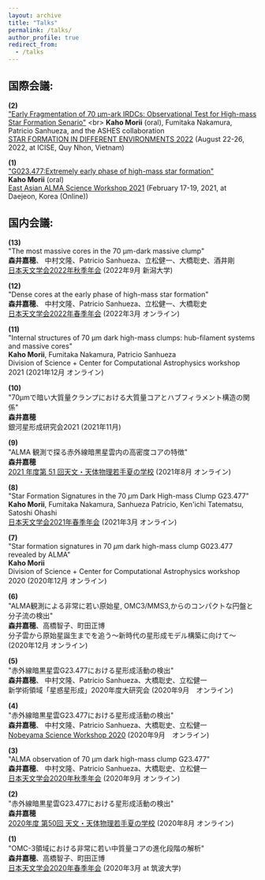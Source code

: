 ```yaml
---
layout: archive
title: "Talks"
permalink: /talks/
author_profile: true
redirect_from:
  - /talks
---
```

<!-- 
{% if site.talkmap_link == true %}

<p style="text-decoration:underline;"><a href="/talkmap.html">See a map of all the places I've given a talk!</a></p>

{% endif %}

{% for post in site.talks reversed %}
  {% include archive-single-talk.html %}
{% endfor %}
 -->
 
## 国際会議: 
**(2)** <br> ["Early Fragmentation of 70 µm-ark IRDCs: Observational Test for High-mass Star Formation Senario"](https://alma.kasi.re.kr/almakasi2021/abstract/KahoMorii.html](https://www.icisequynhon.com/conferences/2022/SFDE/overview.html)) <br> 
        **Kaho Morii** (oral), Fumitaka Nakamura, Patricio Sanhueza, and the ASHES collaboration <br>
        [STAR FORMATION IN DIFFERENT ENVIRONMENTS 2022](https://www.icisequynhon.com/conferences/2022/SFDE/overview.html) (August 22-26, 2022, at ICISE, Quy Nhon, Vietnam)

**(1)** <br> ["G023.477:Extremely early phase of high-mass star formation"](https://alma.kasi.re.kr/almakasi2021/abstract/KahoMorii.html) <br> 
        **Kaho Morii** (oral) <br>
        [East Asian ALMA Science Workshop 2021](https://alma.kasi.re.kr/almakasi2021/) (February 17-19, 2021, at Daejeon, Korea (Online))

## 国内会議:
**(13)** <br> "The most massive cores in the 70 µm-dark massive clump" <br> 
  **森井嘉穂**、 中村文隆、Patricio Sanhueza、立松健一、大橋聡史、酒井剛<br> 
  [日本天文学会2022年秋季年会](https://www.asj.or.jp/nenkai/archive/2022b/pdf/P148a.pdf) (2022年9月 新潟大学)

**(12)** <br> "Dense cores at the early phase of high-mass star formation" <br> 
  **森井嘉穂**、 中村文隆、Patricio Sanhueza、立松健一、大橋聡史<br> 
  [日本天文学会2022年春季年会](https://www.asj.or.jp/nenkai/archive/2022a/pdf/P117a.pdf) (2022年3月 オンライン)

**(11)** <br> "Internal structures of 70 µm dark high-mass clumps: hub-filament systems and massive cores" <br> 
  **Kaho Morii**, Fumitaka Nakamura, Patricio Sanhueza <br>
  Division of Science + Center for Computational Astrophysics workshop 2021 (2021年12月 オンライン)

**(10)** <br> "70μmで暗い大質量クランプにおける大質量コアとハブフィラメント構造の関係" <br> 
  **森井嘉穂** <br> 
  銀河星形成研究会2021 (2021年11月) 

**(9)** <br> "ALMA 観測で探る赤外線暗黒星雲内の高密度コアの特徴" <br> 
  **森井嘉穂** <br> 
  [2021 年度第 51 回天文・天体物理若手夏の学校](https://astro-wakate.sakura.ne.jp/ss2021/) (2021年8月 オンライン)

**(8)** <br> "Star Formation Signatures in the 70 $\mu$m Dark High-mass Clump G23.477" <br> 
  **Kaho Morii**, Fumitaka Nakamura, Sanhueza Patricio, Ken'ichi Tatematsu, Satoshi Ohashi <br> 
  [日本天文学会2021年春季年会](https://www.asj.or.jp/nenkai/archive/2021a/pdf/P115b.pdf) (2021年3月 オンライン)

**(7)** <br> "Star formation signatures in 70 $\mu$m dark high-mass clump G023.477 revealed by ALMA" <br> 
  **Kaho Morii** <br> 
  Division of Science + Center for Computational Astrophysics workshop 2020 (2020年12月 オンライン)

**(6)** <br> "ALMA観測による非常に若い原始星, OMC3/MMS3,からのコンパクトな円盤と分子流の検出" <br> 
  **森井嘉穂**、高橋智子、町田正博 <br> 
  分子雲から原始星誕生までを追う〜新時代の星形成モデル構築に向けて〜 (2020年12月 オンライン)

**(5)** <br> "赤外線暗黒星雲G23.477における星形成活動の検出" <br> 
  **森井嘉穂**、 中村文隆、Patricio Sanhueza、大橋聡史、立松健一 <br> 
  新学術領域「星惑星形成」2020年度大研究会 (2020年9月　オンライン)

**(4)** <br> "赤外線暗黒星雲G23.477における星形成活動の検出" <br> 
  **森井嘉穂**、 中村文隆、Patricio Sanhueza、大橋聡史、立松健一 <br> 
  [Nobeyama Science Workshop 2020](https://sites.google.com/keio.jp/nobeyama-science-workshop2020/%E8%AC%9B%E6%BC%94%E3%82%B9%E3%83%A9%E3%82%A4%E3%83%89?authuser=0) (2020年9月　オンライン)

**(3)** <br> "ALMA observation of 70 µm dark high-mass clump G23.477" <br> 
  **森井嘉穂**、 中村文隆、Patricio Sanhueza、大橋聡史、立松健一 <br>
  [日本天文学会2020年秋季年会](https://www.asj.or.jp/nenkai/archive/2020b/pdf/P119a.pdf) (2020年9月 オンライン)

**(2)** <br> "赤外線暗黒星雲G23.477における星形成活動の検出" <br> 
  **森井嘉穂** <br> 
  [2020年度 第50回 天文・天体物理若手夏の学校](http://astro-wakate.org/ss2020/wp-content/uploads/2020/09/20200910proceedings_planet.pdf) (2020年8月 オンライン)

**(1)** <br> "OMC-3領域における非常に若い中質量コアの進化段階の解析" <br> 
  **森井嘉穂**、高橋智子、町田正博 <br> 
  [日本天文学会2020年春季年会](https://www.asj.or.jp/nenkai/archive/2020b/pdf/P119a.pdf) (2020年3月 at 筑波大学)
